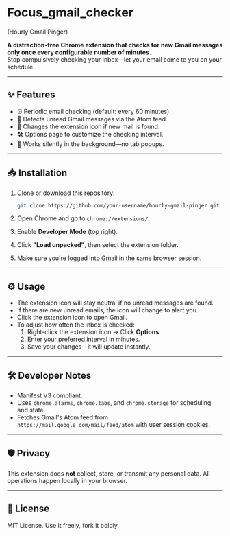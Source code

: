 # Focus_gmail_checker
(Hourly Gmail Pinger)

**A distraction-free Chrome extension that checks for new Gmail messages only once every configurable number of minutes.**  
Stop compulsively checking your inbox—let your email come to you on your schedule.

---

## ✨ Features

- ⏰ Periodic email checking (default: every 60 minutes).
- 🔕 Detects unread Gmail messages via the Atom feed.
- 🔔 Changes the extension icon if new mail is found.
- 🛠️ Options page to customize the checking interval.
- 🧘 Works silently in the background—no tab popups.

---

## 📥 Installation

1. Clone or download this repository:

   ```bash
   git clone https://github.com/your-username/hourly-gmail-pinger.git
   ```

2. Open Chrome and go to `chrome://extensions/`.

3. Enable **Developer Mode** (top right).

4. Click **"Load unpacked"**, then select the extension folder.

5. Make sure you're logged into Gmail in the same browser session.

---

## ⚙️ Usage

- The extension icon will stay neutral if no unread messages are found.
- If there are new unread emails, the icon will change to alert you.
- Click the extension icon to open Gmail.
- To adjust how often the inbox is checked:
  1. Right-click the extension icon → Click **Options**.
  2. Enter your preferred interval in minutes.
  3. Save your changes—it will update instantly.

---

## 🛠 Developer Notes

- Manifest V3 compliant.
- Uses `chrome.alarms`, `chrome.tabs`, and `chrome.storage` for scheduling and state.
- Fetches Gmail's Atom feed from `https://mail.google.com/mail/feed/atom` with user session cookies.

---

## 🛡️ Privacy

This extension does **not** collect, store, or transmit any personal data. All operations happen locally in your browser.

---

## 📄 License

MIT License. Use it freely, fork it boldly.
